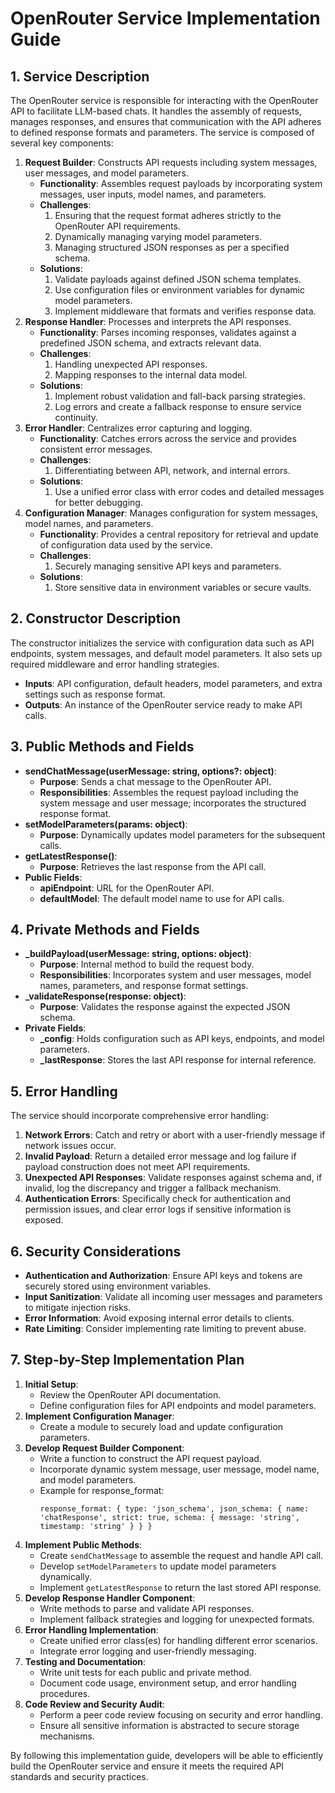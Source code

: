 # OpenRouter Service Implementation Guide

## 1. Service Description
The OpenRouter service is responsible for interacting with the OpenRouter API to facilitate LLM-based chats. It handles the assembly of requests, manages responses, and ensures that communication with the API adheres to defined response formats and parameters. The service is composed of several key components:
1. **Request Builder**: Constructs API requests including system messages, user messages, and model parameters.
   - **Functionality**: Assembles request payloads by incorporating system messages, user inputs, model names, and parameters.
   - **Challenges**:
     1. Ensuring that the request format adheres strictly to the OpenRouter API requirements.
     2. Dynamically managing varying model parameters.
     3. Managing structured JSON responses as per a specified schema.
   - **Solutions**:
     1. Validate payloads against defined JSON schema templates.
     2. Use configuration files or environment variables for dynamic model parameters.
     3. Implement middleware that formats and verifies response data.
2. **Response Handler**: Processes and interprets the API responses.
   - **Functionality**: Parses incoming responses, validates against a predefined JSON schema, and extracts relevant data.
   - **Challenges**:
     1. Handling unexpected API responses.
     2. Mapping responses to the internal data model.
   - **Solutions**:
     1. Implement robust validation and fall-back parsing strategies.
     2. Log errors and create a fallback response to ensure service continuity.
3. **Error Handler**: Centralizes error capturing and logging.
   - **Functionality**: Catches errors across the service and provides consistent error messages.
   - **Challenges**:
     1. Differentiating between API, network, and internal errors.
   - **Solutions**:
     1. Use a unified error class with error codes and detailed messages for better debugging.
4. **Configuration Manager**: Manages configuration for system messages, model names, and parameters.
   - **Functionality**: Provides a central repository for retrieval and update of configuration data used by the service.
   - **Challenges**:
     1. Securely managing sensitive API keys and parameters.
   - **Solutions**:
     1. Store sensitive data in environment variables or secure vaults.

## 2. Constructor Description
The constructor initializes the service with configuration data such as API endpoints, system messages, and default model parameters. It also sets up required middleware and error handling strategies.
- **Inputs**: API configuration, default headers, model parameters, and extra settings such as response format.
- **Outputs**: An instance of the OpenRouter service ready to make API calls.

## 3. Public Methods and Fields
- **sendChatMessage(userMessage: string, options?: object)**: 
  - **Purpose**: Sends a chat message to the OpenRouter API.
  - **Responsibilities**: Assembles the request payload including the system message and user message; incorporates the structured response format.
- **setModelParameters(params: object)**:
  - **Purpose**: Dynamically updates model parameters for the subsequent calls.
- **getLatestResponse()**:
  - **Purpose**: Retrieves the last response from the API call.
- **Public Fields**:
  - **apiEndpoint**: URL for the OpenRouter API.
  - **defaultModel**: The default model name to use for API calls.

## 4. Private Methods and Fields
- **_buildPayload(userMessage: string, options: object)**:
  - **Purpose**: Internal method to build the request body.
  - **Responsibilities**: Incorporates system and user messages, model names, parameters, and response format settings.
- **_validateResponse(response: object)**:
  - **Purpose**: Validates the response against the expected JSON schema.
- **Private Fields**:
  - **_config**: Holds configuration such as API keys, endpoints, and model parameters.
  - **_lastResponse**: Stores the last API response for internal reference.

## 5. Error Handling
The service should incorporate comprehensive error handling:
1. **Network Errors**: Catch and retry or abort with a user-friendly message if network issues occur.
2. **Invalid Payload**: Return a detailed error message and log failure if payload construction does not meet API requirements.
3. **Unexpected API Responses**: Validate responses against schema and, if invalid, log the discrepancy and trigger a fallback mechanism.
4. **Authentication Errors**: Specifically check for authentication and permission issues, and clear error logs if sensitive information is exposed.

## 6. Security Considerations
- **Authentication and Authorization**: Ensure API keys and tokens are securely stored using environment variables.
- **Input Sanitization**: Validate all incoming user messages and parameters to mitigate injection risks.
- **Error Information**: Avoid exposing internal error details to clients.
- **Rate Limiting**: Consider implementing rate limiting to prevent abuse.

## 7. Step-by-Step Implementation Plan
1. **Initial Setup**: 
    - Review the OpenRouter API documentation. 
    - Define configuration files for API endpoints and model parameters.
2. **Implement Configuration Manager**:
    - Create a module to securely load and update configuration parameters.
3. **Develop Request Builder Component**:
    - Write a function to construct the API request payload.
    - Incorporate dynamic system message, user message, model name, and model parameters.
    - Example for response_format:
      ```
      response_format: { type: 'json_schema', json_schema: { name: 'chatResponse', strict: true, schema: { message: 'string', timestamp: 'string' } } }
      ```
4. **Implement Public Methods**:
    - Create `sendChatMessage` to assemble the request and handle API call.
    - Develop `setModelParameters` to update model parameters dynamically.
    - Implement `getLatestResponse` to return the last stored API response.
5. **Develop Response Handler Component**:
    - Write methods to parse and validate API responses.
    - Implement fallback strategies and logging for unexpected formats.
6. **Error Handling Implementation**:
    - Create unified error class(es) for handling different error scenarios.
    - Integrate error logging and user-friendly messaging.
7. **Testing and Documentation**:
    - Write unit tests for each public and private method.
    - Document code usage, environment setup, and error handling procedures.
8. **Code Review and Security Audit**:
    - Perform a peer code review focusing on security and error handling.
    - Ensure all sensitive information is abstracted to secure storage mechanisms.

By following this implementation guide, developers will be able to efficiently build the OpenRouter service and ensure it meets the required API standards and security practices.
